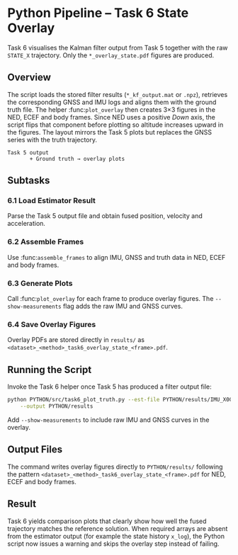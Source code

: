 # Python Pipeline – Task 6 State Overlay

Task 6 visualises the Kalman filter output from Task 5 together with the raw
`STATE_X` trajectory. Only the ``*_overlay_state.pdf`` figures are produced.

## Overview

The script loads the stored filter results (`*_kf_output.mat` or `.npz`),
retrieves the corresponding GNSS and IMU logs and aligns them with the ground
truth file. The helper :func:`plot_overlay` then creates 3×3 figures in the NED,
ECEF and body frames.  Since NED uses a positive *Down* axis, the script flips
that component before plotting so altitude increases upward in the figures. The
layout mirrors the Task 5 plots but replaces the GNSS series with the truth
trajectory.

```text
Task 5 output
       + Ground truth → overlay plots
```

## Subtasks

### 6.1 Load Estimator Result
Parse the Task 5 output file and obtain fused position, velocity and acceleration.

### 6.2 Assemble Frames
Use :func:`assemble_frames` to align IMU, GNSS and truth data in NED, ECEF and body frames.

### 6.3 Generate Plots
Call :func:`plot_overlay` for each frame to produce overlay figures. The ``--show-measurements`` flag adds the raw IMU and GNSS curves.

### 6.4 Save Overlay Figures
Overlay PDFs are stored directly in ``results/`` as ``<dataset>_<method>_task6_overlay_state_<frame>.pdf``.

## Running the Script

Invoke the Task 6 helper once Task 5 has produced a filter output file:

```bash
python PYTHON/src/task6_plot_truth.py --est-file PYTHON/results/IMU_X001_GNSS_X001_TRIAD_kf_output.mat \
    --output PYTHON/results
```

Add `--show-measurements` to include raw IMU and GNSS curves in the overlay.

## Output Files

The command writes overlay figures directly to `PYTHON/results/` following the
pattern `<dataset>_<method>_task6_overlay_state_<frame>.pdf` for NED, ECEF and
body frames.

## Result

Task 6 yields comparison plots that clearly show how well the fused trajectory
matches the reference solution. When required arrays are absent from the
estimator output (for example the state history ``x_log``), the Python script
now issues a warning and skips the overlay step instead of failing.
